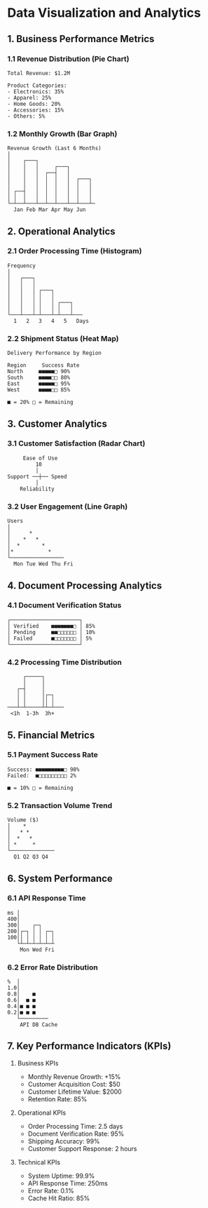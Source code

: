 # Data Visualization and Analytics

## 1. Business Performance Metrics

### 1.1 Revenue Distribution (Pie Chart)
```
Total Revenue: $1.2M

Product Categories:
- Electronics: 35%
- Apparel: 25%
- Home Goods: 20%
- Accessories: 15%
- Others: 5%
```

### 1.2 Monthly Growth (Bar Graph)
```
Revenue Growth (Last 6 Months)
│
│    ┌───┐
│    │   │     ┌───┐
│    │   │  ┌──┤   │
│    │   │  │  │   │  ┌───┐
│    │   │  │  │   │  │   │
│ ┌──┤   │  │  │   │  │   │
│ │  │   │  │  │   │  │   │
└─┴──┴───┴──┴──┴───┴──┴───┴─
  Jan Feb Mar Apr May Jun
```

## 2. Operational Analytics

### 2.1 Order Processing Time (Histogram)
```
Frequency
│
│   ┌───┐
│   │   │
│   │   │ ┌───┐
│   │   │ │   │
│   │   │ │   │ ┌───┐
│   │   │ │   │ │   │
└───┴───┴─┴───┴─┴───┴───
  1   2   3   4   5   Days
```

### 2.2 Shipment Status (Heat Map)
```
Delivery Performance by Region

Region     Success Rate
North     ■■■■■□ 90%
South     ■■■■□□ 80%
East      ■■■■■□ 95%
West      ■■■■□□ 85%

■ = 20% □ = Remaining
```

## 3. Customer Analytics

### 3.1 Customer Satisfaction (Radar Chart)
```
     Ease of Use
         10
         │
Support ──┼── Speed
         │
    Reliability
```

### 3.2 User Engagement (Line Graph)
```
Users
│
│      *
│    *   *
│  *       *
│*           *
└─────────────────
  Mon Tue Wed Thu Fri
```

## 4. Document Processing Analytics

### 4.1 Document Verification Status
```
┌──────────────────────┐
│ Verified    ■■■■■■■□ │ 85%
│ Pending     ■■□□□□□□ │ 10%
│ Failed      ■□□□□□□□ │ 5%
└──────────────────────┘
```

### 4.2 Processing Time Distribution
```
     ┌─────┐
     │     │
   ┌─┤     │
   │ │     │┌─┐
   │ │     ││ │
───┴─┴─────┴┴─┴───
 <1h  1-3h  3h+
```

## 5. Financial Metrics

### 5.1 Payment Success Rate
```
Success: ■■■■■■■■■□ 98%
Failed:  ■□□□□□□□□□ 2%

■ = 10% □ = Remaining
```

### 5.2 Transaction Volume Trend
```
Volume ($)
│    *
│   * *
│  *   *
│ *     *
└──────────────
  Q1 Q2 Q3 Q4
```

## 6. System Performance

### 6.1 API Response Time
```
ms │
400│
300│    ┌─┐
200│┌─┐ │ │ ┌─┐
100││ │ │ │ │ │
   └┴─┴─┴─┴─┴─┴
    Mon Wed Fri
```

### 6.2 Error Rate Distribution
```
%  │
1.0│
0.8│    ■
0.6│  ■ ■
0.4│■ ■ ■
0.2│■ ■ ■
   └─────────
    API DB Cache
```

## 7. Key Performance Indicators (KPIs)

1. Business KPIs
   - Monthly Revenue Growth: +15%
   - Customer Acquisition Cost: $50
   - Customer Lifetime Value: $2000
   - Retention Rate: 85%

2. Operational KPIs
   - Order Processing Time: 2.5 days
   - Document Verification Rate: 95%
   - Shipping Accuracy: 99%
   - Customer Support Response: 2 hours

3. Technical KPIs
   - System Uptime: 99.9%
   - API Response Time: 250ms
   - Error Rate: 0.1%
   - Cache Hit Ratio: 85%
